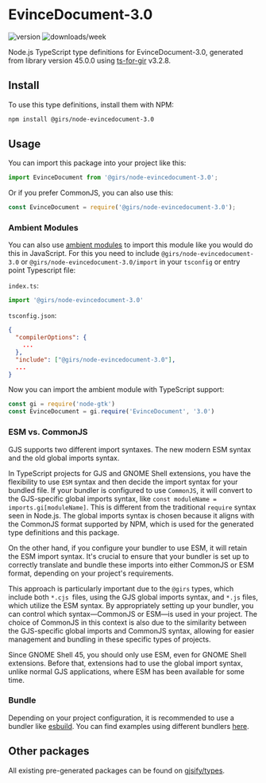 
# EvinceDocument-3.0

![version](https://img.shields.io/npm/v/@girs/node-evincedocument-3.0)
![downloads/week](https://img.shields.io/npm/dw/@girs/node-evincedocument-3.0)


Node.js TypeScript type definitions for EvinceDocument-3.0, generated from library version 45.0.0 using [ts-for-gir](https://github.com/gjsify/ts-for-gir) v3.2.8.


## Install

To use this type definitions, install them with NPM:
```bash
npm install @girs/node-evincedocument-3.0
```

## Usage

You can import this package into your project like this:
```ts
import EvinceDocument from '@girs/node-evincedocument-3.0';
```

Or if you prefer CommonJS, you can also use this:
```ts
const EvinceDocument = require('@girs/node-evincedocument-3.0');
```

### Ambient Modules

You can also use [ambient modules](https://github.com/gjsify/ts-for-gir/tree/main/packages/cli#ambient-modules) to import this module like you would do this in JavaScript.
For this you need to include `@girs/node-evincedocument-3.0` or `@girs/node-evincedocument-3.0/import` in your `tsconfig` or entry point Typescript file:

`index.ts`:
```ts
import '@girs/node-evincedocument-3.0'
```

`tsconfig.json`:
```json
{
  "compilerOptions": {
    ...
  },
  "include": ["@girs/node-evincedocument-3.0"],
  ...
}
```

Now you can import the ambient module with TypeScript support: 

```ts
const gi = require('node-gtk')
const EvinceDocument = gi.require('EvinceDocument', '3.0')
```



### ESM vs. CommonJS

GJS supports two different import syntaxes. The new modern ESM syntax and the old global imports syntax.

In TypeScript projects for GJS and GNOME Shell extensions, you have the flexibility to use `ESM` syntax and then decide the import syntax for your bundled file. If your bundler is configured to use `CommonJS`, it will convert to the GJS-specific global imports syntax, like `const moduleName = imports.gi[moduleName]`. This is different from the traditional `require` syntax seen in Node.js. The global imports syntax is chosen because it aligns with the CommonJS format supported by NPM, which is used for the generated type definitions and this package.

On the other hand, if you configure your bundler to use ESM, it will retain the ESM import syntax. It's crucial to ensure that your bundler is set up to correctly translate and bundle these imports into either CommonJS or ESM format, depending on your project's requirements.

This approach is particularly important due to the `@girs` types, which include both `*.cjs `files, using the GJS global imports syntax, and `*.js` files, which utilize the ESM syntax. By appropriately setting up your bundler, you can control which syntax—CommonJS or ESM—is used in your project. The choice of CommonJS in this context is also due to the similarity between the GJS-specific global imports and CommonJS syntax, allowing for easier management and bundling in these specific types of projects.

Since GNOME Shell 45, you should only use ESM, even for GNOME Shell extensions. Before that, extensions had to use the global import syntax, unlike normal GJS applications, where ESM has been available for some time.

### Bundle

Depending on your project configuration, it is recommended to use a bundler like [esbuild](https://esbuild.github.io/). You can find examples using different bundlers [here](https://github.com/gjsify/ts-for-gir/tree/main/examples).

## Other packages

All existing pre-generated packages can be found on [gjsify/types](https://github.com/gjsify/types).

